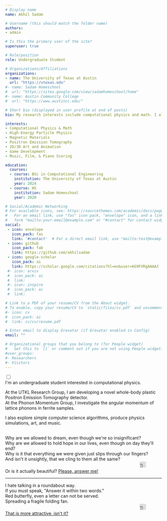```yaml
---
# Display name
name: Akhil Sadam

# Username (this should match the folder name)
authors:
- admin

# Is this the primary user of the site?
superuser: true

# Role/position
role: Undergraduate Student

# Organizations/Affiliations
organizations:
- name: The University of Texas at Austin
  url: "https://utexas.edu"
#- name: Sadam Homeschool
#  url: "https://sites.google.com/view/sadamhomeschool/home"
#- name: Austin Community College
#  url: "https://www.austincc.edu/"

# Short bio (displayed in user profile at end of posts)
bio: My research interests include computational physics and math. I also create simulations and games with Unity (https://unity.com/) and cinematic music with FL Studio (https://www.image-line.com/flstudio/).

interests:
- Computational Physics & Math
- High-Energy Particle Physics
- Magnetic Materials
- Positron Emission Tomography
- 2D/3D Art and Animation
- Game Development
- Music, Film, & Piano Scoring

education:
  courses:
  - course: BSc in Computational Engineering
    institution: The University of Texas at Austin
    year: 2024
  - course: HS
    institution: Sadam Homeschool
    year: 2020

# Social/Academic Networking
# For available icons, see: https://sourcethemes.com/academic/docs/page-builder/#icons
#   For an email link, use "fas" icon pack, "envelope" icon, and a link in the
#   form "mailto:your-email@example.com" or "#contact" for contact widget.
social:
 - icon: envelope
   icon_pack: fas
   link: '#contact'  # For a direct email link, use "mailto:test@example.org".
 - icon: github
   icon_pack: fab
   link: https://github.com/akhilsadam
 - icon: google-scholar
   icon_pack: ai
   link: https://scholar.google.com/citations?hl=en&user=6G9FVRgAAAAJ
 #- icon: arxiv
 #  icon_pack: ai
 #  link: 
 #- icon: inspire
 #  icon_pack: ai
 #  link: 

# Link to a PDF of your resume/CV from the About widget.
# To enable, copy your resume/CV to `static/files/cv.pdf` and uncomment the lines above.
#- icon: cv
#  icon_pack: ai
#  link: cv/cv/resume.pdf

# Enter email to display Gravatar (if Gravatar enabled in Config)
email: ""

# Organizational groups that you belong to (for People widget)
#   Set this to `[]` or comment out if you are not using People widget.
#user_groups:
#- Researchers
#- Visitors
---
```

<link href="../../css/sp.css" rel="stylesheet" type="text/css">
<input type="checkbox" id="btnControl">
<label class="main-l" for="btnControl">
<div class="main-a" onclick="playAA()">
I'm an undergraduate student interested in computational physics.  

At the UTKL Research Group, I am developing a novel whole-body plastic Positron Emission Tomography detector.  
At the Phonon Momentum Group, I investigate the angular momentum of lattice phonons in ferrite samples. 

I also explore simple computer science algorithms, produce physics simulations, art, and music.
</div>
<div class="main-music">
<br>
<div class="main-music-light">
Why are we allowed to dream, even though we're so insignificant?<br>
Why are we allowed to hold hope in our lives, even though on day they'll end?<br>
Why is it that everything we were given just slips through our fingers?<br>
And isn't it unsightly, that we cling to them all the same?<br>
<div class="dropdown-b">
&nbsp&nbsp&nbsp&nbsp&nbsp&nbsp&nbsp&nbsp&nbsp&nbsp&nbsp&nbsp&nbsp&nbsp&nbsp&nbsp&nbsp&nbsp&nbsp&nbsp&nbsp
&nbsp&nbsp&nbsp&nbsp&nbsp&nbsp&nbsp&nbsp&nbsp&nbsp&nbsp&nbsp&nbsp&nbsp&nbsp&nbsp&nbsp&nbsp&nbsp&nbsp&nbsp
&nbsp&nbsp&nbsp&nbsp&nbsp&nbsp&nbsp&nbsp&nbsp&nbsp&nbsp&nbsp&nbsp&nbsp&nbsp&nbsp&nbsp&nbsp&nbsp&nbsp&nbsp
&nbsp&nbsp&nbsp&nbsp&nbsp&nbsp&nbsp&nbsp&nbsp&nbsp&nbsp&nbsp&nbsp&nbsp&nbsp&nbsp&nbsp&nbsp&nbsp&nbsp&nbsp
&nbsp&nbsp&nbsp&nbsp&nbsp&nbsp&nbsp&nbsp&nbsp&nbsp&nbsp&nbsp&nbsp&nbsp&nbsp&nbsp&nbsp&nbsp&nbsp&nbsp&nbsp <iframe id="soundcloud_widget" class="music-l" width="20px" height="19px" scrolling="no" frameborder="no" allow="autoplay" src="https://w.soundcloud.com/player/?url=https%3A//api.soundcloud.com/tracks/865970269&color=%232300ff&auto_play=false&hide_related=true&show_comments=false&show_user=false&show_reposts=false&show_teaser=false&visual=false"></iframe><div class="dropdown-b-content">
Or is it actually beautiful? <a href="https://youtu.be/J97ORP768HI">Please, answer me!</a>
<hr>
</div>
</div>
</div>
<div class="main-music-dark">
I hate talking in a roundabout way.<br>
If you must speak, "Answer it within two words."<br>
Red butterfly, even a letter can not be served.<br>
Spreading a fragile folding fan.<br>
<div class="dropdown-b">
&nbsp&nbsp&nbsp&nbsp&nbsp&nbsp&nbsp&nbsp&nbsp&nbsp&nbsp&nbsp&nbsp&nbsp&nbsp&nbsp&nbsp&nbsp&nbsp&nbsp&nbsp
&nbsp&nbsp&nbsp&nbsp&nbsp&nbsp&nbsp&nbsp&nbsp&nbsp&nbsp&nbsp&nbsp&nbsp&nbsp&nbsp&nbsp&nbsp&nbsp&nbsp&nbsp
&nbsp&nbsp&nbsp&nbsp&nbsp&nbsp&nbsp&nbsp&nbsp&nbsp&nbsp&nbsp&nbsp&nbsp&nbsp&nbsp&nbsp&nbsp&nbsp&nbsp&nbsp
&nbsp&nbsp&nbsp&nbsp&nbsp&nbsp&nbsp&nbsp&nbsp&nbsp&nbsp&nbsp&nbsp&nbsp&nbsp&nbsp&nbsp&nbsp&nbsp&nbsp&nbsp
&nbsp&nbsp&nbsp&nbsp&nbsp&nbsp&nbsp&nbsp&nbsp&nbsp&nbsp&nbsp&nbsp&nbsp&nbsp&nbsp&nbsp&nbsp&nbsp&nbsp&nbsp <iframe id="soundcloud_widget" class="music-d" width="20px" height="19px" scrolling="no" frameborder="no" allow="autoplay" src="https://w.soundcloud.com/player/?url=https%3A//api.soundcloud.com/tracks/662415881&color=%232300ff&auto_play=false&hide_related=true&show_comments=false&show_user=false&show_reposts=false&show_teaser=false&visual=false"></iframe><div class="dropdown-b-content">
<a href="https://youtu.be/0YF8vecQWYs">That is more attractive, isn't it?</a>
</div>
</div>
</div>
</label>
</input>
</div>